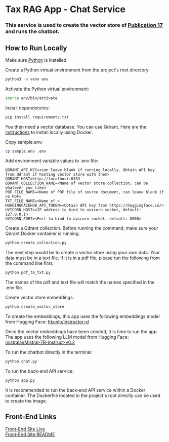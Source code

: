 # Tax RAG App - Chat Service

### This service is used to create the vector store of [Publication 17](https://www.irs.gov/pub/irs-pdf/p17.pdf) and runs the chatbot.

## How to Run Locally

Make sure [Python](https://www.python.org/downloads/) is installed.

Create a Python virtual environment from the project's root directory:
```bash
python3 -m venv env
```
Activate the Python virtual environment:
```bash
source env/bin/activate
```
Install dependencies:
```bash
pip install requirements.txt
```

You then need a vector database. You can use Qdrant. Here are the [instructions](https://qdrant.tech/documentation/guides/installation/#docker) to install locally using Docker.

Copy sample.env:
```bash
cp sample.env .env
```
Add environment variable values to .env file:
```
QDRANT_API_KEY=<can leave blank if running locally. Obtain API key from Qdrant if hosting vector store with them>
QDRANT_HOST=http://localhost:6333
QDRANT_COLLECTION_NAME=<Name of vector store collection, can be whatever you like>
PDF_FILE_NAME=<Name of PDF file of source document, can leave blank if no PDF>
TXT_FILE_NAME=<Name of >
HUGGINGFACEHUB_API_TOKEN=<Obtain API key from https://huggingface.co/>
UVICORN_HOST=<IP address to bind to uvicorn socket, default: 127.0.0.1>
UVICORN_PORT=<Port to bind to uvicorn socket, default: 8000>
```
Create a Qdrant collection. Before running the command, make sure your Qdrant Docker container is running.
```bash
python create_collection.py
```
The next step would be to create a vector store using your own data. Your data must be in a text file. If it is in a pdf file, please run the following from the command line first.
```bash
python pdf_to_txt.py
```
The names of the pdf and text file will match the names specified in the .env file.

Create vector store embeddings:
```bash
python create_vector_store
```
To create the embeddings, this app uses the following embeddings model from Hugging Face:
[hkunlp/instructor-xl](https://huggingface.co/hkunlp/instructor-xl)

Once the vector embeddings have been created, it is time to run the app. The app uses the following LLM model from Hugging Face: [mistralai/Mistral-7B-Instruct-v0.2](https://huggingface.co/mistralai/Mistral-7B-Instruct-v0.2)

To run the chatbot directly in the terminal:
```bash
python chat.py
```

To run the back-end API service:
```bash
python app.py
```
It is recommended to run the back-end API service within a Docker container. The Dockerfile located in the project's root directly can be used to create the image.

## Front-End Links
[Front-End Site Live](https://taxragapp.vercel.app/)<br>
[Front-End Site README](https://github.com/randr000/tax_llm_next_app)